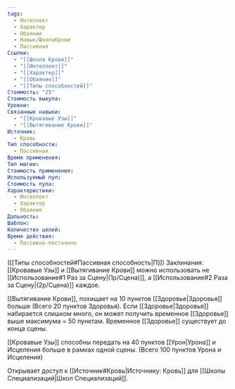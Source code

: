 ```yaml
---
tags:
  - Интеллект
  - Характер
  - Обаяние
  - Навык/ШколаКрови
  - Пассивная
Ссылки:
  - "[[Школа Крови]]"
  - "[[Интеллект]]"
  - "[[Характер]]"
  - "[[Обаяние]]"
  - "[[Типы способностей]]"
Стоимость: "25"
Стоимость выкупа: 
Уровни: 
Связанные навыки:
  - "[[Кровавые Узы]]"
  - "[[Вытягивание Крови]]"
Источник:
  - Кровь
Тип способности:
  - Пассивная
Время применения: 
Тип магии: 
Стоимость применения: 
Используемый пул: 
Стоимость пула: 
Характеристики:
  - Интеллект
  - Характер
  - Обаяние
Дальность: 
Шаблон: 
Количество целей: 
Время действия:
  - Пассивно-постоянно
---
```

([[Типы способностей#Пассивная способность|П]]) Заклинания: [[Кровавые Узы]] и [[Вытягивание Крови]] можно использовать не [[Использование#1 Раз за Сцену|(1р/Сцена)]], а [[Использование#2 Раза за Сцену|(2р/Сцена)]] каждое.

[[Вытягивание Крови]], похищает на 10 пунктов [[Здоровье|Здоровья]] больше (Всего 20 пунктов Здоровья). Если [[Здоровье|Здоровья]] набирается слишком много, он может получить временное [[Здоровье]] выше максимума = 50 пунктам. Временное [[Здоровье]] существует до конца сцены.

[[Кровавые Узы]] способны передать на 40 пунктов [[Урон|Урона]] и Исцеления больше в рамках одной сцены. (Всего 100 пунктов Урона и Исцеления)

Открывает доступ к [[Источник#Кровь|Источнику: Кровь]] для [[Школы Специализаций|Школ Специализаций]]. 